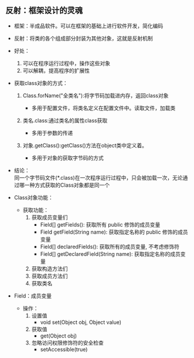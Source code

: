 ## 反射：框架设计的灵魂
* 框架：半成品软件。可以在框架的基础上进行软件开发，简化编码

* 反射：将类的各个组成部分封装为其他对象，这就是反射机制

* 好处：
  1. 可以在程序运行过程中，操作这些对象
  2. 可以解耦，提高程序的扩展性
    
* 获取class对象的方式：
  1. Class.forName("全类名"):将字节码加载进内存，返回class对象
     * 多用于配置文件，将类名定义在配置文件中。读取文件，加载类
      
  2. 类名.class:通过类名的属性class获取
     * 多用于参数的传递
     
  3. 对象.getClass():getClass()方法在object类中定义着。 
     * 多用于对象的获取字节码的方式
    
* 结论：  
      同一个字节码文件(*.class)在一次程序运行过程中，只会被加载一次，无论通过哪一种方式获取的Class对象都是同一个
  
* Class对象功能：
    * 获取功能：
      1. 获取成员变量们
         * Field[] getFields(): 获取所有 public 修饰的成员变量
         * Field getField(String name): 获取指定名称的 public 修饰的成员变量 
         * Field[] declaredFields(): 获取所有的成员变量, 不考虑修饰符
         * Field[] getDeclaredField(String name): 获取指定名称的成员变量
      2. 获取构造方法们
      3. 获取成员方法们
      4. 获取类名
    
* Field：成员变量
    * 操作：
      1. 设置值
         * void set(Object obj, Object value)
      2. 获取值
         * get(Object obj)
      3. 忽略访问权限修饰符的安全检查
         * setAccessible(true)

